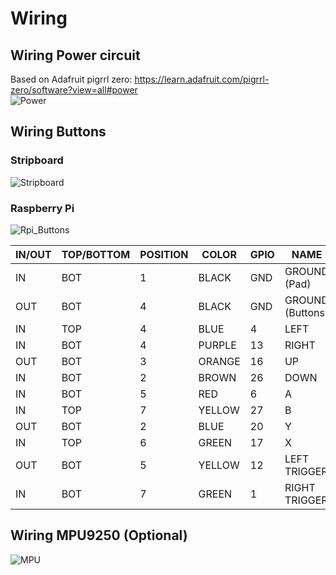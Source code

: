 # Wiring

## Wiring Power circuit
Based on Adafruit pigrrl zero: https://learn.adafruit.com/pigrrl-zero/software?view=all#power    
![Power](img/03_Power.jpg)

## Wiring Buttons
### Stripboard 
![Stripboard](img/04_Buttons_stripboard.jpg)
### Raspberry Pi
![Rpi_Buttons](img/05_Buttons_RPI.jpg)

| IN/OUT | TOP/BOTTOM | POSITION  | COLOR  | GPIO | NAME             |
|--------|------------|-----------|--------|------|------------------|
| IN     | BOT        | 1         | BLACK  | GND  | GROUND (Pad)     |
| OUT    | BOT        | 4         | BLACK  | GND  | GROUND (Buttons) |
| IN     | TOP        | 4         | BLUE   | 4    | LEFT             |
| IN     | BOT        | 4         | PURPLE | 13   | RIGHT            |
| OUT    | BOT        | 3         | ORANGE | 16   | UP               |
| IN     | BOT        | 2         | BROWN  | 26   | DOWN             |
| IN     | BOT        | 5         | RED    | 6    | A                |
| IN     | TOP        | 7         | YELLOW | 27   | B                |
| OUT    | BOT        | 2         | BLUE   | 20   | Y                |
| IN     | TOP        | 6         | GREEN  | 17   | X                |
| OUT    | BOT        | 5         | YELLOW | 12   | LEFT TRIGGER     |
| IN     | BOT        | 7         | GREEN  |  1   | RIGHT TRIGGER    |

## Wiring MPU9250 (Optional)
![MPU](img/06_Screen_MPU9250.jpg)